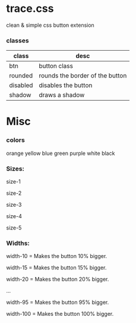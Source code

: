 # trace.css
clean &amp; simple css button extension


### classes

class | desc
----- | ----------
btn | button class
rounded | rounds the border of the button
disabled | disables the button
shadow | draws a shadow


# Misc

### colors
orange 
yellow
blue
green
purple
white
black

### Sizes: 
size-1

size-2

size-3

size-4

size-5

### Widths: 
width-10 = Makes the button 10% bigger.

width-15 = Makes the button 15% bigger.

width-20 = Makes the button 20% bigger.

...

width-95 = Makes the button 95% bigger.

width-100 = Makes the button 100% bigger.

